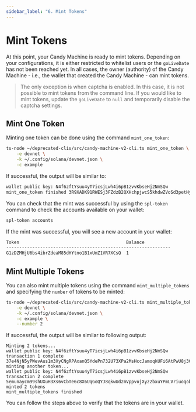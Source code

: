 ```yaml
---
sidebar_label: "6. Mint Tokens"
---
```

# Mint Tokens

At this point, your Candy Machine is ready to mint tokens. Depending on your configurations, it is either restricted to whitelist users or the `goLiveDate` has not been reached yet. In all cases, the owner (authority) of the Candy Machine - i.e., the wallet that created the Candy Machine - can mint tokens.

> The only exception is when captcha is enabled. In this case, it is not possible to mint tokens from the command line. If you would like to mint tokens, update the `goLiveDate` to `null` and temporarily disable the captcha settings.

## Mint One Token

Minting one token can be done using the command `mint_one_token`:

```bash
ts-node ~/deprecated-clis/src/candy-machine-v2-cli.ts mint_one_token \
    -e devnet \
    -k ~/.config/solana/devnet.json \
    -c example
```

If successful, the output will be similar to:

```bash
wallet public key: N4f6zftYsuu4yT7icsjLwh4i6pB1zvvKbseHj2NmSQw
mint_one_token finished 3R9XADK91RWESj3FZdzB2QXHchpjwcS5khdwZVoSd3petHyqt2T6MjntMxozX2meRFyaFZEsqjPxbCUjxz5eL5z9
```

You can check that the mint was successful by using the `spl-token` command to check the accounts available on your wallet:

```bash
spl-token accounts
```

If the mint was successful, you will see a new account in your wallet:

```bash
Token                                         Balance
---------------------------------------------------------------
G1zDZMHjU6bs4ibrZdeaM85dHYtno1B1xUmZ1VR7XCsQ  1
```

## Mint Multiple Tokens

You can also mint multiple tokens using the command `mint_multiple_tokens` and specifying the `number` of tokens to be minted:

```bash
ts-node ~/deprecated-clis/src/candy-machine-v2-cli.ts mint_multiple_tokens \
    -e devnet \
    -k ~/.config/solana/devnet.json \
    -c example \
    --number 2
```

If successful, the output will be similar to following output:

```
Minting 2 tokens...
wallet public key: N4f6zftYsuu4yT7icsjLwh4i6pB1zvvKbseHj2NmSQw
transaction 1 complete 37e4NjN5yPWevAus1m3XyCNgRPAxanQ5YdePn732U73XPa2MsHccJamoqkUFi6AtPwU8j3CATT84qq9G7ciAfRSU
minting another token...
wallet public key: N4f6zftYsuu4yT7icsjLwh4i6pB1zvvKbseHj2NmSQw
transaction 2 complete 5emunaycm99shUXuH3Xs6vCbTe6c8X6UqGoQYJ8qkwUd2mVppvojXyz2bxuYPmLVriuoqobBRNwFkp5Q2zCRV6pu
minted 2 tokens
mint_multiple_tokens finished
```

You can follow the steps above to verify that the tokens are in your wallet.